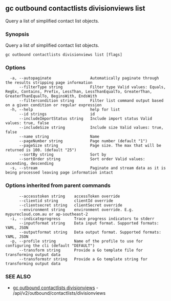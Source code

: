## gc outbound contactlists divisionviews list

Query a list of simplified contact list objects.

### Synopsis

Query a list of simplified contact list objects.

```
gc outbound contactlists divisionviews list [flags]
```

### Options

```
  -a, --autopaginate                 Automatically paginate through the results stripping page information
      --filterType string            Filter type Valid values: Equals, RegEx, Contains, Prefix, LessThan, LessThanEqualTo, GreaterThan, GreaterThanEqualTo, BeginsWith, EndsWith
      --filtercondition string       Filter list command output based on a given condition or regular expression
  -h, --help                         help for list
      --id strings                   id
      --includeImportStatus string   Include import status Valid values: true, false
      --includeSize string           Include size Valid values: true, false
      --name string                  Name
      --pageNumber string            Page number (default "1")
      --pageSize string              Page size. The max that will be returned is 100. (default "25")
      --sortBy string                Sort by
      --sortOrder string             Sort order Valid values: ascending, descending
  -s, --stream                       Paginate and stream data as it is being processed leaving page information intact
```

### Options inherited from parent commands

```
      --accesstoken string    accessToken override
      --clientid string       clientId override
      --clientsecret string   clientSecret override
      --environment string    environment override. E.g. mypurecloud.com.au or ap-southeast-2
  -i, --indicateprogress      Trace progress indicators to stderr
      --inputformat string    Data input format. Supported formats: YAML, JSON
      --outputformat string   Data output format. Supported formats: YAML, JSON
  -p, --profile string        Name of the profile to use for configuring the cli (default "DEFAULT")
      --transform string      Provide a Go template file for transforming output data
      --transformstr string   Provide a Go template string for transforming output data
```

### SEE ALSO

* [gc outbound contactlists divisionviews](gc_outbound_contactlists_divisionviews.html)	 - /api/v2/outbound/contactlists/divisionviews


